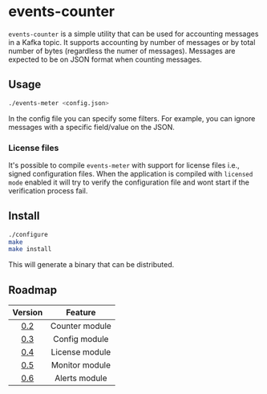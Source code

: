 # events-counter

`events-counter` is a simple utility that can be used for accounting
messages in a Kafka topic. It supports accounting by number of messages or
by total number of bytes (regardless the numer of messages).
Messages are expected to be on JSON format when counting messages.

## Usage

```bash
./events-meter <config.json>
```

In the config file you can specify some filters. For example, you can ignore
messages with a specific field/value on the JSON.

### License files

It's possible to compile `events-meter` with support for license files i.e.,
signed configuration files.
When the application is compiled with `licensed mode` enabled it will try to
verify the configuration file and wont start if the verification process fail.

## Install

```bash
./configure
make
make install
```

This will generate a binary that can be distributed.

## Roadmap

| Version 	                                                     |     Feature    	|
| :------------------------------------------------------------: | :--------------:	|
| [0.2](https://github.com/redBorder/events-counter/milestone/1) | Counter module 	|
| [0.3](https://github.com/redBorder/events-counter/milestone/2) | Config module  	|
| [0.4](https://github.com/redBorder/events-counter/milestone/3) | License module 	|
| [0.5](https://github.com/redBorder/events-counter/milestone/4) | Monitor module 	|
| [0.6](https://github.com/redBorder/events-counter/milestone/5) | Alerts module  	|
